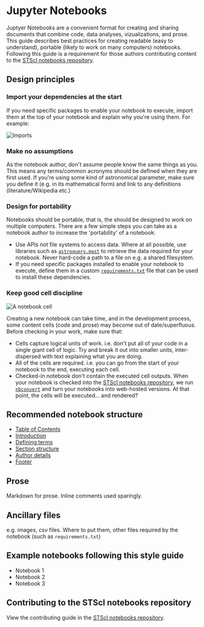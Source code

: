 # Jupyter Notebooks

Juptyer Notebooks are a convenient format for creating and sharing documents that combine code, data analyses, vizualizations, and prose. This guide describes best practices for creating readable (easy to understand), portable (likely to work on many computers) notebooks. Following this guide is a requirement for those authors contributing content to the [STScI notebooks repository](https://github.com/spacetelescope/notebooks).

## Design principles

### Import your dependencies at the start

If you need specific packages to enable your notebook to execute, import them at the top of your notebook and explain why you're using them. For example:

![Imports](https://user-images.githubusercontent.com/4483/44419575-98d39980-a549-11e8-9441-e57ae20256f4.png)

### Make no assumptions

As the notebook author, don't assume people know the same things as you. This means any terms/common acronyms should be defined when they are first used. If you're using some kind of astronomical parameter, make sure you define it (e.g. in its mathematical form) and link to any definitions (literature/Wikipedia etc.)

### Design for portability

Notebooks should be portable, that is, the should be designed to work on multiple computers. There are a few simple steps you can take as a notebook author to increase the 'portability' of a notebook:

- Use APIs not file systems to access data. Where at all possible, use libraries such as [`astroquery.mast`](https://astroquery.readthedocs.io/en/latest/) to retrieve the data required for your notebook. Never hard-code a path to a file on e.g. a shared filesystem.
- If you need specific packages installed to enable your notebook to execute, define them in a custom [`requirements.txt`](https://pip.pypa.io/en/stable/reference/pip_install/#example-requirements-file) file that can be used to install these dependencies.

### Keep good cell discipline

![A notebook cell](https://user-images.githubusercontent.com/4483/44419332-d7b51f80-a548-11e8-8125-457bcfc23d30.png)

Creating a new notebook can take time, and in the development process, some content cells (code and prose) may become out of date/superfluous. Before checking in your work, make sure that:

- Cells capture logical units of work. i.e. don't put all of your code in a single giant cell of logic. Try and break it out into smaller units, inter-dispersed with text explaining what you are doing.
- All of the cells are required. i.e. you can go from the start of your notebook to the end, executing each cell.
- Checked-in notebook don't contain the executed cell outputs. When your notebook is checked into the [STScI notebooks repository](https://github.com/spacetelescope/notebooks), we run [`nbconvert`](https://nbconvert.readthedocs.io/en/latest/) and turn your notebooks into web-hosted versions. At that point, the cells will be executed... and rendered?

## Recommended notebook structure


- [Table of Contents](#table-of-contents)
- [Introduction](#introduction)
- [Defining terms](#defining-terms)
- [Section structure](#section-structure)
- [Author details](#author-details)
- [Footer](#footer)

## Prose

Markdown for prose. Inline comments used sparingly.

## Ancillary files

e.g. images, csv files. Where to put them, other files required by the notebook (such as `requirements.txt`)

## Example notebooks following this style guide

- Notebook 1
- Notebook 2
- Notebook 3

## Contributing to the STScI notebooks repository

View the contributing guide in the [STScI notebooks repository](https://github.com/spacetelescope/notebooks).
